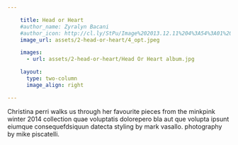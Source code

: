 ```yaml
---

    title: Head or Heart 
    #author_name: Zyralyn Bacani
    #author_icon: http://cl.ly/StPu/Image%202013.12.11%204%3A54%3A01%20pm.png
    image_url: assets/2-head-or-heart/4_opt.jpeg

    images:
      - url: assets/2-head-or-heart/Head Or Heart album.jpg

    layout:
      type: two-column
      image_align: right

---
```




Christina perri walks us through her favourite pieces from the minkpink winter 2014 collection quae voluptatis dolorepero bla aut que volupta ipsunt eiumque consequefdsiquun datecta styling by mark vasallo. photography by mike piscatelli.
